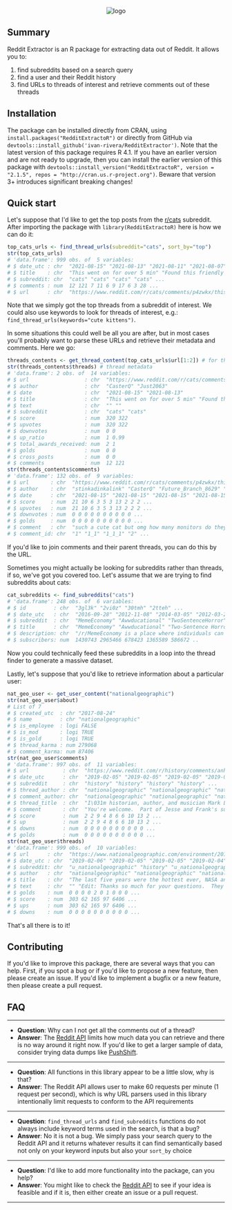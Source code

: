 <div style="text-align: center;"><img align="center" src="https://i.imgur.com/DtVMX2R.png" alt="logo"></div>

## Summary

Reddit Extractor is an R package for extracting data out of Reddit. It allows you to:

1. find subreddits based on a search query
2. find a user and their Reddit history
3. find URLs to threads of interest and retrieve comments out of these threads

## Installation

The package can be installed directly from CRAN, using `install.packages("RedditExtractoR")` or directly from GitHub via `devtools::install_github('ivan-rivera/RedditExtractor')`. Note that the latest version of this package requires R 4.1. If you have an earlier version and are not ready to upgrade, then you can install the earlier version of this package with `devtools::install_version("RedditExtractoR", version = "2.1.5", repos = "http://cran.us.r-project.org")`. Beware that version 3+ introduces significant breaking changes!

## Quick start

Let's suppose that I'd like to get the top posts from the [r/cats](https://www.reddit.com/r/cats/top) subreddit. After importing the package with `library(RedditExtractoR)` here is how we can do it:

```r
top_cats_urls <- find_thread_urls(subreddit="cats", sort_by="top")
str(top_cats_urls)
# 'data.frame':	999 obs. of  5 variables:
# $ date_utc : chr  "2021-08-15" "2021-08-13" "2021-08-11" "2021-08-07" ...
# $ title    : chr  "This went on for over 5 min" "Found this friendly stray a few months back. Now she lives with me and is doing awesome but still doesn\031t ha"| __truncated__ "Let's wake up now" "Meet the kitty sisters" ...
# $ subreddit: chr  "cats" "cats" "cats" "cats" ...
# $ comments : num  12 121 7 11 6 9 17 6 3 28 ...
# $ url      : chr  "https://www.reddit.com/r/cats/comments/p4zwkx/this_went_on_for_over_5_min/" "https://www.reddit.com/r/cats/comments/p3no3t/found_this_friendly_stray_a_few_months_back_now/" "https://www.reddit.com/r/cats/comments/p21kyf/lets_wake_up_now/" "https://www.reddit.com/r/cats/comments/oztuiq/meet_the_kitty_sisters/" ...
```

Note that we simply got the top threads from a subreddit of interest. We could also use keywords to look for threads of interest, e.g.: `find_thread_urls(keywords="cute kittens")`.

In some situations this could well be all you are after, but in most cases you'll probably want to parse these URLs and retrieve their metadata and comments. Here we go:

```r
threads_contents <- get_thread_content(top_cats_urls$url[1:2]) # for the sake of simplicity
str(threads_contents$threads) # thread metadata
# 'data.frame':	2 obs. of  14 variables:
# $ url                  : chr  "https://www.reddit.com/r/cats/comments/p4zwkx/this_went_on_for_over_5_min/" "https://www.reddit.com/r/cats/comments/p3no3t/found_this_friendly_stray_a_few_months_back_now/"
# $ author               : chr  "CasterQ" "Just2063"
# $ date                 : chr  "2021-08-15" "2021-08-13"
# $ title                : chr  "This went on for over 5 min" "Found this friendly stray a few months back. Now she lives with me and is doing awesome but still doesn\031t ha"| __truncated__
# $ text                 : chr  "" ""
# $ subreddit            : chr  "cats" "cats"
# $ score                : num  320 322
# $ upvotes              : num  320 322
# $ downvotes            : num  0 0
# $ up_ratio             : num  1 0.99
# $ total_awards_received: num  2 1
# $ golds                : num  0 0
# $ cross_posts          : num  0 0
# $ comments             : num  12 121
str(threads_contents$comments)
# 'data.frame':	132 obs. of  9 variables:
# $ url       : chr  "https://www.reddit.com/r/cats/comments/p4zwkx/this_went_on_for_over_5_min/" "https://www.reddit.com/r/cats/comments/p4zwkx/this_went_on_for_over_5_min/" "https://www.reddit.com/r/cats/comments/p4zwkx/this_went_on_for_over_5_min/" "https://www.reddit.com/r/cats/comments/p4zwkx/this_went_on_for_over_5_min/" ...
# $ author    : chr  "stinkadinkalink" "CasterQ" "Future_Branch_8629" "dancingwithpenguins" ...
# $ date      : chr  "2021-08-15" "2021-08-15" "2021-08-15" "2021-08-15" ...
# $ score     : num  21 10 6 3 5 3 13 2 2 2 ...
# $ upvotes   : num  21 10 6 3 5 3 13 2 2 2 ...
# $ downvotes : num  0 0 0 0 0 0 0 0 0 0 ...
# $ golds     : num  0 0 0 0 0 0 0 0 0 0 ...
# $ comment   : chr  "such a cute cat but omg how many monitors do they have!!!! that look like nasa type set up" "Haha my husband is a computer software engineer the extra monitors are for his work" "Totally came here to say I have monitor jealousy. Glad he can take a break with his buddy." "=\002 this is so cute!=;" ...
# $ comment_id: chr  "1" "1_1" "1_1_1" "2" ...
```

If you'd like to join comments and their parent threads, you can do this by the URL.

Sometimes you might actually be looking for subreddits rather than threads, if so, we've got you covered too. Let's assume that we are trying to find subreddits about cats:

```r
cat_subreddits <- find_subreddits("cats")
# 'data.frame':	248 obs. of  6 variables:
# $ id         : chr  "3gl3k" "2vi0z" "30tmh" "2tteh" ...
# $ date_utc   : chr  "2016-09-28" "2012-11-08" "2014-03-05" "2012-03-29" ...
# $ subreddit  : chr  "MemeEconomy" "Awwducational" "TwoSentenceHorror" "Justrolledintotheshop" ...
# $ title      : chr  "MemeEconomy" "Awwducational" "Two-Sentence Horror Stories: Bite-sized scares. " "Just Rolled Into the Shop" ...
# $ description: chr  "/r/MemeEconomy is a place where individuals can buy, sell, share, make, and invest in templates freely.\n\n\nv2"| __truncated__ "Don't just waste time, learn something too!" "Give us your scariest story in two sentences (or less)!" "For those absolutely stupid things that you see people bring, roll, or toss into your place of business and the"| __truncated__ ...
# $ subscribers: num  1430743 2965466 678423 1365589 586672 ..
```

Now you could technically feed these subreddits in a loop into the thread finder to generate a massive dataset.

Lastly, let's suppose that you'd like to retrieve information about a particular user:

```r
nat_geo_user <- get_user_content("nationalgeographic")
str(nat_geo_user$about)
# List of 7
# $ created_utc  : chr "2017-08-24"
# $ name         : chr "nationalgeographic"
# $ is_employee  : logi FALSE
# $ is_mod       : logi TRUE
# $ is_gold      : logi TRUE
# $ thread_karma : num 279068
# $ comment_karma: num 87406
str(nat_geo_user$comments)
# 'data.frame':	997 obs. of  11 variables:
# $ url           : chr  "https://www.reddit.com/r/history/comments/anhdnl/im_historian_author_and_musician_mark_lee_gardner/" "https://www.reddit.com/r/history/comments/anhdnl/im_historian_author_and_musician_mark_lee_gardner/" "https://www.reddit.com/r/history/comments/anhdnl/im_historian_author_and_musician_mark_lee_gardner/" "https://www.reddit.com/r/history/comments/anhdnl/im_historian_author_and_musician_mark_lee_gardner/" ...
# $ date_utc      : chr  "2019-02-05" "2019-02-05" "2019-02-05" "2019-02-05" ...
# $ subreddit     : chr  "history" "history" "history" "history" ...
# $ thread_author : chr  "nationalgeographic" "nationalgeographic" "nationalgeographic" "nationalgeographic" ...
# $ comment_author: chr  "nationalgeographic" "nationalgeographic" "nationalgeographic" "nationalgeographic" ...
# $ thread_title  : chr  "I\031m historian, author, and musician Mark Lee Gardner and I can tell you a lot about Jesse James, the infamou"| __truncated__ "I\031m historian, author, and musician Mark Lee Gardner and I can tell you a lot about Jesse James, the infamou"| __truncated__ "I\031m historian, author, and musician Mark Lee Gardner and I can tell you a lot about Jesse James, the infamou"| __truncated__ "I\031m historian, author, and musician Mark Lee Gardner and I can tell you a lot about Jesse James, the infamou"| __truncated__ ...
# $ comment       : chr  "You're welcome.  Part of Jesse and Frank's success in eluding law enforcement (in addition to fast horses!) was"| __truncated__ "In 1874, the Missouri legislature passed the Suppression of Outlawry Act that set aside a \"state secret servic"| __truncated__ "Probably the quick-draw gunfight: two men staring each other down in the middle of the street and attempting to"| __truncated__ "That was actually part of the problem.  There was often little coordination between towns and the state.  In fa"| __truncated__ ...
# $ score         : num  2 2 9 4 8 6 6 10 13 2 ...
# $ up            : num  2 2 9 4 8 6 6 10 13 2 ...
# $ downs         : num  0 0 0 0 0 0 0 0 0 0 ...
# $ golds         : num  0 0 0 0 0 0 0 0 0 0 ...
str(nat_geo_user$threads)
# 'data.frame':	999 obs. of  10 variables:
# $ url      : chr  "https://www.nationalgeographic.com/environment/2019/02/2018-fourth-warmest-year-ever-noaa-nasa-reports/?cmpid=o"| __truncated__ "https://www.reddit.com/r/history/comments/anhdnl/im_historian_author_and_musician_mark_lee_gardner/" "https://www.nationalgeographic.com/environment/2019/02/climate-change-alters-oceans-blues-greens/" "https://v.redd.it/ehqa55sbcge21" ...
# $ date_utc : chr  "2019-02-06" "2019-02-05" "2019-02-05" "2019-02-04" ...
# $ subreddit: chr  "u_nationalgeographic" "history" "u_nationalgeographic" "u_nationalgeographic" ...
# $ author   : chr  "nationalgeographic" "nationalgeographic" "nationalgeographic" "nationalgeographic" ...
# $ title    : chr  "The last five years were the hottest ever, NASA and NOAA declare" "I\031m historian, author, and musician Mark Lee Gardner and I can tell you a lot about Jesse James, the infamou"| __truncated__ "Climate change will shift the oceansâ\u0080\u0099 colors" "Welcome to our half-time show of only the most superb owls" ...
# $ text     : chr  "" "Edit: Thanks so much for your questions.  They were excellent!  I've got to run now, but be sure to check out m"| __truncated__ "" "" ...
# $ golds    : num  0 0 0 0 2 0 1 0 0 0 ...
# $ score    : num  303 62 165 97 6406 ...
# $ ups      : num  303 62 165 97 6406 ...
# $ downs    : num  0 0 0 0 0 0 0 0 0 0 ...
```

That's all there is to it!

## Contributing

If you'd like to improve this package, there are several ways that you can help. First, if you spot a bug or if you'd like to propose a new feature, then please create an issue. If you'd like to implement a bugfix or a new feature, then please create a pull request. 

## FAQ

---

* **Question**: Why can I not get all the comments out of a thread?
* **Answer**: The [Reddit API](https://www.reddit.com/dev/api/) limits how much data you can retrieve and there is no way around it right now. If you'd like to get a larger sample of data, consider trying data dumps like [PushShift](https://files.pushshift.io/reddit/comments/). 

---

* **Question**: All functions in this library appear to be a little slow, why is that?
* **Answer**: The Reddit API allows user to make 60 requests per minute (1 request per second), which is why URL parsers used in this library intentionally limit requests to conform to the API requirements

---

* **Question**: `find_thread_urls` and `find_subreddits` functions do not always include keyword terms used in the search, is that a bug?
* **Answer**: No it is not a bug. We simply pass your search query to the Reddit API and it returns whatever results it can find semantically based not only on your keyword inputs but also your `sort_by` choice

---

* **Question**: I'd like to add more functionality into the package, can you help?
* **Answer**: You might like to check the [Reddit API](https://www.reddit.com/dev/api/) to see if your idea is feasible and if it is, then either create an issue or a pull request.

---
